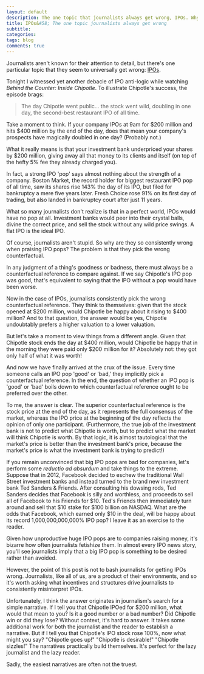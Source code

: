 ```yaml
---
layout: default
description: The one topic that journalists always get wrong, IPOs. Why initial public offerings and their pops mean nothing.
title: IPOs&#58; The one topic journalists always get wrong
subtitle:
categories:
tags: blog
comments: true
---
```


Journalists aren't known for their attention to detail, but there's one particular topic that they seem to universally get wrong: [IPOs](https://en.wikipedia.org/wiki/Initial_public_offering).

Tonight I witnessed yet another debacle of IPO anti-logic while watching *Behind the Counter: Inside Chipotle*. To illustrate Chipotle's success, the episode brags:

>The day Chipotle went public... the stock went wild, doubling in one day, the second-best restaurant IPO of all time.

Take a moment to think. If your company IPOs at 9am for $200 million and hits $400 million by the end of the day, does that mean your company's prospects have magically doubled in one day? (Probably not.)

What it really means is that your investment bank underpriced your shares by $200 million, giving away all that money to its clients and itself (on top of the hefty 5% fee they already charged you).

In fact, a strong IPO 'pop' says almost nothing about the strength of a company. Boston Market, the record holder for biggest restaurant IPO pop of all time, saw its shares rise 143% the day of its IPO, but filed for bankruptcy a mere five years later. Fresh Choice rose 91% on its first day of trading, but also landed in bankruptcy court after just 11 years.

What so many journalists don't realize is that in a perfect world, IPOs would have no pop at all. Investment banks would peer into their crystal balls, divine the correct price, and sell the stock without any wild price swings. A flat IPO is the ideal IPO.

Of course, journalists aren't stupid. So why are they so consistently wrong when praising IPO pops? The problem is that they pick the wrong counterfactual.

In any judgment of a thing's goodness or badness, there must always be a counterfactual reference to compare against. If we say Chipotle's IPO pop was good, that's equivalent to saying that the IPO without a pop would have been worse.

Now in the case of IPOs, journalists consistently pick the wrong counterfactual reference. They think to themselves: given that the stock opened at $200 million, would Chipotle be happy about it rising to $400 million? And to that question, the answer would be yes, Chipotle undoubtably prefers a higher valuation to a lower valuation.

But let's take a moment to view things from a different angle. Given that Chipotle stock ends the day at $400 million, would Chipotle be happy that in the morning they were paid only $200 million for it? Absolutely not: they got only half of what it was worth!

And now we have finally arrived at the crux of the issue. Every time someone calls an IPO pop 'good' or 'bad,' they implicitly pick a counterfactual reference. In the end, the question of whether an IPO pop is 'good' or 'bad' boils down to which counterfactual reference ought to be preferred over the other.

To me, the answer is clear. The superior counterfactual reference is the stock price at the end of the day, as it represents the full consensus of the market, whereas the IPO price at the beginning of the day reflects the opinion of only one participant. (Furthermore, the true job of the investment bank is not to predict what Chipotle is worth, but to predict what the market will think Chipotle is worth. By that logic, it is almost tautological that the market's price is better than the investment bank's price, because the market's price is what the investment bank is trying to predict!)

If you remain unconvinced that big IPO pops are bad for companies, let's perform some *reductio ad absurdum* and take things to the extreme. Suppose that in 2012, Facebook decided to eschew the traditional Wall Street investment banks and instead turned to the brand new investment bank Ted Sanders & Friends. After consulting his dowsing rods, Ted Sanders decides that Facebook is silly and worthless, and proceeds to sell all of Facebook to his Friends for $10. Ted's Friends then immediately turn around and sell that $10 stake for $100 billion on NASDAQ. What are the odds that Facebook, which earned only $10 in the deal, will be happy about its record 1,000,000,000,000% IPO pop? I leave it as an exercise to the reader.

Given how unproductive huge IPO pops are to companies raising money, it's bizarre how often journalists fetishize them. In almost every IPO news story, you'll see journalists imply that a big IPO pop is something to be desired rather than avoided.

However, the point of this post is not to bash journalists for getting IPOs wrong. Journalists, like all of us, are a product of their environments, and so it's worth asking what incentives and structures drive journalists to consistently misinterpret IPOs.

Unfortunately, I think the answer originates in journalism's search for a simple narrative. If I tell you that Chipotle IPOed for $200 million, what would that mean to you? Is it a good number or a bad number? Did Chipotle win or did they lose? Without context, it's hard to answer. It takes some additional work for both the journalist and the reader to establish a narrative. But if I tell you that Chipotle's IPO stock rose 100%, now what might you say? "Chipotle goes up!" "Chipotle is desirable!" "Chipotle sizzles!" The narratives practically build themselves. It's perfect for the lazy journalist and the lazy reader.

Sadly, the easiest narratives are often not the truest.